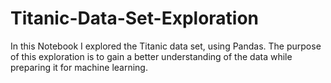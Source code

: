 # Titanic-Data-Set-Exploration
In this Notebook I explored the Titanic data set, using Pandas. The purpose of this exploration is to gain a better understanding of the data while preparing it for machine learning.
